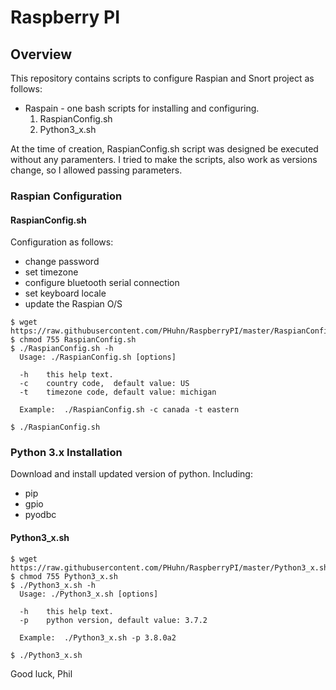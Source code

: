 # Raspberry PI
## Overview

This repository contains scripts to configure Raspian and Snort project as follows:
- Raspain - one bash scripts for installing and configuring.
  1. RaspianConfig.sh
  2. Python3_x.sh

At the time of creation, RaspianConfig.sh script was designed be executed without any paramenters.  I tried to make the scripts, also work as versions change, so I allowed passing parameters.

### Raspian Configuration

#### RaspianConfig.sh
Configuration as follows:
- change password
- set timezone
- configure bluetooth serial connection
- set keyboard locale
- update the Raspian O/S

```
$ wget https://raw.githubusercontent.com/PHuhn/RaspberryPI/master/RaspianConfig.sh
$ chmod 755 RaspianConfig.sh
$ ./RaspianConfig.sh -h
  Usage: ./RaspianConfig.sh [options]

  -h    this help text.
  -c    country code,  default value: US
  -t    timezone code, default value: michigan

  Example:  ./RaspianConfig.sh -c canada -t eastern

$ ./RaspianConfig.sh
```

### Python 3.x Installation

Download and install updated version of python. Including:

- pip
- gpio
- pyodbc

#### Python3_x.sh

```
$ wget https://raw.githubusercontent.com/PHuhn/RaspberryPI/master/Python3_x.sh
$ chmod 755 Python3_x.sh
$ ./Python3_x.sh -h
  Usage: ./Python3_x.sh [options]

  -h    this help text.
  -p    python version, default value: 3.7.2

  Example:  ./Python3_x.sh -p 3.8.0a2

$ ./Python3_x.sh
```

Good luck, Phil
